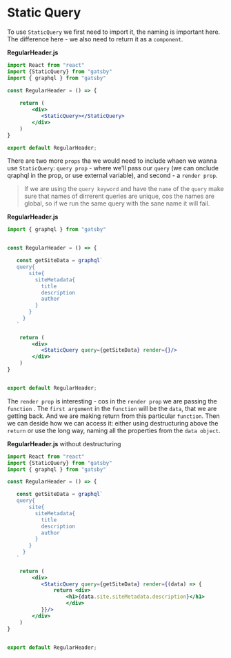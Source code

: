 # Static Query

To use `StaticQuery` we first need to import it, the naming is important here. 
The difference here - we also need to return it as a `component`. 

**RegularHeader.js**

```jsx
import React from "react"
import {StaticQuery} from "gatsby"
import { graphql } from "gatsby"

const RegularHeader = () => {
  
    return (
        <div>
           <StaticQuery></StaticQuery>
        </div>
    )
}

export default RegularHeader; 
```

There are two more `props` tha we would need to include whaen we wanna use `StaticQuery`: `query prop` - where we'll pass our `query` (we can onclude qraphql in the prop, or use external variable), and second - a `render prop`. 

> If we are using the `query keyword` and have the `name` of the `query` make sure that names of dirrerent queries are unique, cos the names are global, so if we run the same query with the sane name it will fail. 

**RegularHeader.js**

```jsx
import { graphql } from "gatsby"


const RegularHeader = () => {

   const getSiteData = graphql`
   query{
       site{
         siteMetadata{
           title
           description
           author
         }
       }
     }
   `
  
    return (
        <div>
           <StaticQuery query={getSiteData} render={}/>
        </div>
    )
}


export default RegularHeader; 
```
The `render prop` is interesting - cos in the `render prop` we are passing the `function` . The `first argument` in the `function` will be the `data`, that we are getting back. And we are making return from this particular `function`. Then we can deside how we can access it: either using destructuring above the `return` or use the long way, naming all the properties from the `data object`.

**RegularHeader.js** without destructuring 

```jsx
import React from "react"
import {StaticQuery} from "gatsby"
import { graphql } from "gatsby"

const RegularHeader = () => {

   const getSiteData = graphql`
   query{
       site{
         siteMetadata{
           title
           description
           author
         }
       }
     }
   `
  
    return (
        <div>
           <StaticQuery query={getSiteData} render={(data) => {
               return <div>
                   <h1>{data.site.siteMetadata.description}</h1>
                   </div>
           }}/>
        </div>
    )
}


export default RegularHeader; 
```
